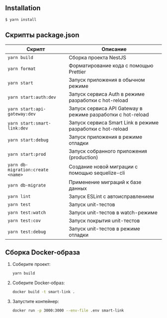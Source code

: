 ## Installation

```bash
$ yarn install
```

## Скрипты package.json

| Скрипт                      | Описание                                                                                   |
|-----------------------------|-------------------------------------------------------------------------------------------|
| `yarn build`                | Сборка проекта NestJS                                                                     |
| `yarn format`               | Форматирование кода с помощью Prettier                                                    |
| `yarn start`                | Запуск приложения в обычном режиме                                                        |
| `yarn start:auth:dev`       | Запуск сервиса Auth в режиме разработки с hot-reload                                      |
| `yarn start:api-gateway:dev`| Запуск сервиса API Gateway в режиме разработки с hot-reload                               |
| `yarn start:smart-link:dev` | Запуск сервиса Smart Link в режиме разработки с hot-reload                                |
| `yarn start:debug`          | Запуск приложения в режиме отладки                                                        |
| `yarn start:prod`           | Запуск собранного приложения (production)                                                 |
| `yarn db-migration:create <name>` | Создание новой миграции с помощью sequelize-cli                                 |
| `yarn db-migrate`           | Применение миграций к базе данных                                                         |
| `yarn lint`                 | Запуск ESLint с автоисправлением                                                          |
| `yarn test`                 | Запуск unit-тестов                                                                        |
| `yarn test:watch`           | Запуск unit-тестов в watch-режиме                                                        |
| `yarn test:cov`             | Запуск покрытия unit-тестов                                                               |
| `yarn test:debug`           | Запуск unit-тестов в режиме отладки                                                       |

## Сборка Docker-образа

1. Соберите проект:
   ```bash
   yarn build
   ```

2. Соберите Docker-образ:
   ```bash
   docker build -t smart-link .
   ```

3. Запустите контейнер:
   ```bash
   docker run -p 3000:3000 --env-file .env smart-link
   ```
